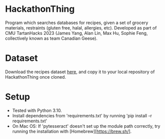 # HackathonThing
Program which searches databases for recipes, given a set of grocery materials, restraints (gluten free, halal, allergies, etc).
Developed as part of CMU TartanHacks 2023 (James Yang, Alan Lin, Max Hu, Sophie Feng, collectively known as team Canadian Geese).

# Dataset
Download the recipes dataset [here](https://drive.google.com/file/d/1RrCHyl7BqPEDS33FRhFzN9RawMB18S7e/view?usp=sharing), and copy it to your local repository of HackathonThing once cloned.

# Setup
- Tested with Python 3.10.
- Install dependencies from 'requirements.txt' by running 'pip install -r requirements.txt'
- On Mac OS: If 'pytesseract' doesn't set up the module path correctly, try running the installation with [Homebrew][https://brew.sh/].

